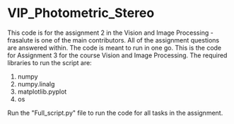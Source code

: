# VIP_Photometric_Stereo

This code is for the assignment 2 in the Vision and Image Processing - frasalute is one of the main contributors. All of the assignment questions are answered within. The code is meant to run in one go.
This is the code for Assignment 3 for the course Vision and Image Processing.
The required libraries to run the script are: 
1. numpy
2. numpy.linalg
3. matplotlib.pyplot
4. os

Run the "Full_script.py" file to run the code for all tasks in the assignment. 

